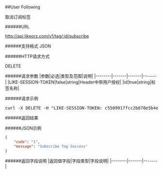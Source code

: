 ##User Following

取消订阅标签

######URL

http://api.likeorz.com/v1/tag/:id/subscribe

######支持格式
JSON

######HTTP请求方式

DELETE

######请求参数
|参数|必选|类型及范围|说明|
|--------|-------|-------|-------|
|LIKE-SESSION-TOKEN|false|string|Header中带用户授权|
|id|true|string|标签名称|


######请求示例
<pre>
curl -X DELETE -H "LIKE-SESSION-TOKEN: c5509917fcc2b870e5b4eabd4de7cd39"  http://api.likeorz.com/v1/tag/100/subscribe
</pre>
######返回结果

######JSON示例

```json
{
    "code": "1", 
    "message": "Subscribe Tag Success"
}
```

######返回字段说明
|返回值字段|字段类型|字段说明|
|--------|-------|-------|
